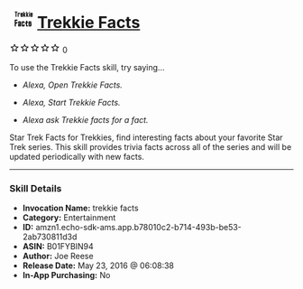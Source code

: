 # &nbsp;<img src="skill_icon" alt="Trekkie Facts icon" width="36"> [Trekkie Facts](http://alexa.amazon.com/#skills/amzn1.echo-sdk-ams.app.b78010c2-b714-493b-be53-2ab730811d3d)
![0 stars](../../images/ic_star_border_black_18dp_1x.png)![0 stars](../../images/ic_star_border_black_18dp_1x.png)![0 stars](../../images/ic_star_border_black_18dp_1x.png)![0 stars](../../images/ic_star_border_black_18dp_1x.png)![0 stars](../../images/ic_star_border_black_18dp_1x.png) 0

To use the Trekkie Facts skill, try saying...

* *Alexa, Open Trekkie Facts.*

* *Alexa, Start Trekkie Facts.*

* *Alexa ask Trekkie facts for a fact.*

Star Trek Facts for Trekkies, find interesting facts about your favorite Star Trek series.  This skill provides trivia facts across all of the series and will be updated periodically with new facts.

***

### Skill Details

* **Invocation Name:** trekkie facts
* **Category:** Entertainment
* **ID:** amzn1.echo-sdk-ams.app.b78010c2-b714-493b-be53-2ab730811d3d
* **ASIN:** B01FYBIN94
* **Author:** Joe Reese
* **Release Date:** May 23, 2016 @ 06:08:38
* **In-App Purchasing:** No
